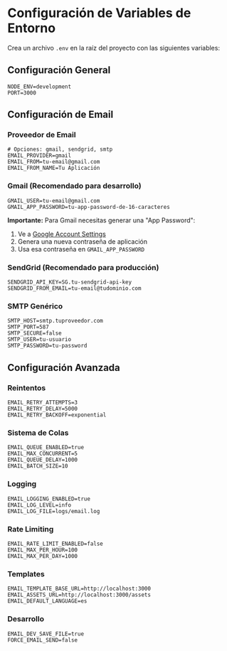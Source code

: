# Configuración de Variables de Entorno

Crea un archivo `.env` en la raíz del proyecto con las siguientes variables:

## Configuración General

```env
NODE_ENV=development
PORT=3000
```

## Configuración de Email

### Proveedor de Email

```env
# Opciones: gmail, sendgrid, smtp
EMAIL_PROVIDER=gmail
EMAIL_FROM=tu-email@gmail.com
EMAIL_FROM_NAME=Tu Aplicación
```

### Gmail (Recomendado para desarrollo)

```env
GMAIL_USER=tu-email@gmail.com
GMAIL_APP_PASSWORD=tu-app-password-de-16-caracteres
```

**Importante:** Para Gmail necesitas generar una "App Password":

1. Ve a [Google Account Settings](https://myaccount.google.com/apppasswords)
2. Genera una nueva contraseña de aplicación
3. Usa esa contraseña en `GMAIL_APP_PASSWORD`

### SendGrid (Recomendado para producción)

```env
SENDGRID_API_KEY=SG.tu-sendgrid-api-key
SENDGRID_FROM_EMAIL=tu-email@tudominio.com
```

### SMTP Genérico

```env
SMTP_HOST=smtp.tuproveedor.com
SMTP_PORT=587
SMTP_SECURE=false
SMTP_USER=tu-usuario
SMTP_PASSWORD=tu-password
```

## Configuración Avanzada

### Reintentos

```env
EMAIL_RETRY_ATTEMPTS=3
EMAIL_RETRY_DELAY=5000
EMAIL_RETRY_BACKOFF=exponential
```

### Sistema de Colas

```env
EMAIL_QUEUE_ENABLED=true
EMAIL_MAX_CONCURRENT=5
EMAIL_QUEUE_DELAY=1000
EMAIL_BATCH_SIZE=10
```

### Logging

```env
EMAIL_LOGGING_ENABLED=true
EMAIL_LOG_LEVEL=info
EMAIL_LOG_FILE=logs/email.log
```

### Rate Limiting

```env
EMAIL_RATE_LIMIT_ENABLED=false
EMAIL_MAX_PER_HOUR=100
EMAIL_MAX_PER_DAY=1000
```

### Templates

```env
EMAIL_TEMPLATE_BASE_URL=http://localhost:3000
EMAIL_ASSETS_URL=http://localhost:3000/assets
EMAIL_DEFAULT_LANGUAGE=es
```

### Desarrollo

```env
EMAIL_DEV_SAVE_FILE=true
FORCE_EMAIL_SEND=false
```
